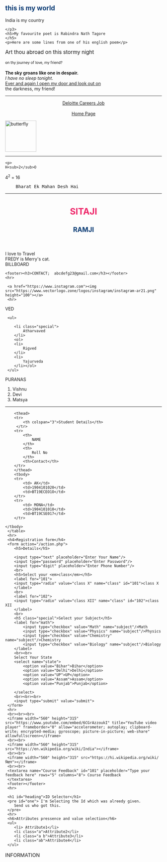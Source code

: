   <!DOCTYPE html>
<html lang="en">
<head>
    <meta charset="UTF-8">
    <meta http-equiv="X-UA-Compatible" content="IE=edge">
    <meta name="viewport" content="width=device-width, initial-scale=1.0">
    <title>Complete Web Development| Course in 2 days</title>
    <link rel="stylesheet" href="style.css">
   <style>
     h2 {
        color: rgb(6, 58, 115);
    }
   </style>
</head>
<body>
    <h2>
        this is my world
    </h2>
    <p3> <span class="special">India</span> is my country
        
    </p3>
    <h5>My favourite poet is Rabindra Nath Tagore
    </h5>
    <p>Here are some lines from one of his english poem</p>
  <p2><big>Art thou abroad on this stormy night</big>
    <br><br>
    <small>on thy journey of love, my friend?</small>
    <br>
   <br> <b>The sky groans like one in despair.</b>
   <br> <i>I have no sleep tonight</i>.
    <br><u>Ever and again I open my door and look out on</u>
    <br>the darkness, my friend!</p2>
    <hr>
   <center> <a href="https://usijobs.deloitte.com/careersUSI/JobDetail/USI-EH23-Enabling-Areas-WE-UK-CBS-Executive-Assistant-Associate-Analyst/134653">Deloitte Careers Job</a></center>
   <br>
   <center><a href="hello/first Page.html">Home Page</a></center>
     
   <img
    src="/butterfly.webp" height="100"
    alt="butterfly"
    />
    <hr>
    
    <p>
    H<sub>2</sub>O
 </p>
<p>
    4<sup>2</sup> = 16
</p>
<pre>
    Bharat Ek Mahan Desh Hai
</pre> 

<hr>

 <header>
    <h1 style="color:rgb(238, 37, 104);">SITAJI</h1>
    <h2>RAMJI</h2>
</header>
<main>
    <section>I love to Travel</section>
    <article>FREDY is Merry's cat.
    </article>
    <aside>BILLBOARD</aside> 
</main> 

    <footer><h3>CONTACT;  abcdefg23@gmail.com</h3></footer>
    <hr>  

     <a href="https://www.instagram.com"><img src="https://www.vectorlogo.zone/logos/instagram/instagram-ar21.png" height="100"></a>
     <hr> 
 <p>VED</p>

     <ul>
        
        <li class="special">
            Atharvaved
        </li>
        <ol>
        <li>
            Rigved
        </li>
        <li>
            Yajurveda
        </li></ol>
     </ul>
<p>PURANAS</p>
     <ol>
        <li>
            Vishnu
        </li>
        <li>
            Devi
        </li>
        <li>
            Matsya
        </li>
     </ol>
     <hr>
     <table>
        <caption>INFORMATION</caption>
 
        <thead>
        <tr>
            <th colspan="3">Student Details</th>
         </tr>
        <tr>
            <th>
                NAME
            </th>
            <th>
                Roll No
            </th>
            <th>Contact</th>
        </tr>
        </thead>
        <tbody>
        <tr>
            <td> AK</td>
            <td>1904101020</td>
            <td>BT19ECEO1O</td>
        </tr>
        <tr>
            <td> MONA</td>
            <td>1904101010</td>
            <td>BT19CSE017</td>
        </tr>
    
    </tbody>
     </table>
     <hr>
     <h4>Registration form</h4>
     <form action="/action.php">
        <h5>Details</h5>
        
        <input type="text" placeholder="Enter Your Name"/>
        <input type="password" placeholder="Enter Password"/>
        <input type="digit" placeholder="Enter Phone Number"/>
        <br>
        <h5>Select your <em>class</em></h5>
        <label for="101">
        <input type="radio" value="class X" name="class" id="101">class X
        </label>
        <br>
        <label for="102">
        <input type="radio" value="class XII" name="class" id="102">class XII
        </label>
        <br>
        <h5 class="special">Select your Subject</h5>
        <label for="math">
            <input type="checkbox" value="Math" name="subject"/>Math
            <input type="checkbox" value="Physics" name="subject"/>Physics
            <input type="checkbox" value="Chemistry" name="subject"/>Chemistry
            <input type="checkbox" value="Biology" name="subject"/>Biology
        </label>
        <br><br>
        Select Your State
        <select name="state">
            <option value="Bihar">Bihar</option>
            <option value="Delhi">Delhi</option>
            <option value="UP">UP</option>
            <option value="Assam">Assam</option>
            <option value="Punjab">Punjab</option>

        </select> 
        <br><br><br>
        <input type="submit" value="submit">  
     </form>
     <hr>
     <br><br><br>
     <iframe width="560" height="315" src="https://www.youtube.com/embed/6CGrAzzoukI" title="YouTube video player" frameborder="0" allow="accelerometer; autoplay; clipboard-write; encrypted-media; gyroscope; picture-in-picture; web-share" allowfullscreen></iframe>
     <br><br>
     <iframe width="560" height="315" src="https://en.wikipedia.org/wiki/India"></iframe>
     <br><br>
     <iframe width="560" height="315" src="https://hi.wikipedia.org/wiki/बिहार"></iframe>
     <br><br>
     <textarea name="Course Feedback" id="101" placeholder="Type your feedback here" rows="5" columns="8"> Course Feedback
     </textarea>
     <footer></footer>
     <hr>

     <h1 id="heading">ID Selector</h1>
     <pre id="one"> I'm Selecting the Id which was alreedy given.
        Send us who got this.
     </pre>
     <hr>
     <h6>Attributes pressence and value selection</h6>
     <ul>
        <li> Attribute1</li>
        <li class="a">Attribute2</li>
        <li class="a b">Attribute3</li>
        <li class="ab">Attribute4</li>
     </ul>
     

</body>
</html> 
